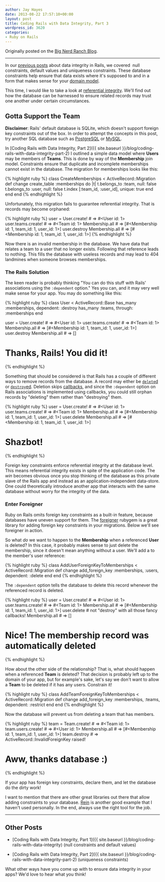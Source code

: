 ```yaml
---
author: Jay Hayes
date: 2013-08-22 17:57:10+00:00
layout: post
title: Coding Rails with Data Integrity, Part 3
wordpress_id: 3620
categories:
- Ruby on Rails
---
```


Originally posted on the [Big Nerd Ranch Blog](http://www.bignerdranch.com/blog/coding-rails-with-data-integrity-part-3).

---

In our [previous posts](http://bit.ly/1d5PKiS) about data integrity in Rails, we covered  null constraints, default values and uniqueness constraints. These database constraints help ensure that data exists where it's supposed to and in a form that makes sense for your [domain model](http://en.wikipedia.org/wiki/Domain_model).

This time, I would like to take a look at [referential integrity](http://en.wikipedia.org/wiki/Referential_integrity). We'll find out how the database can be harnessed to ensure related records may trust one another under certain circumstances.


## Gotta Support the Team


**Disclaimer**: Rails' default database is SQLite, which doesn't support foreign key constraints out of the box. In order to attempt the concepts in this post, try another SQL database such as [PostgreSQL](http://www.postgresql.com) or [MySQL](http://www.mysql.com).

In [Coding Rails with Data Integrity, Part 2]({{ site.baseurl }}/blog/coding-rails-with-data-integrity-part-2) I outlined a simple data model where **Users** may be members of **Teams**. This is done by way of the **Membership** join model. Constraints ensure that duplicate and incomplete memberships cannot exist in the database. The migration for memberships looks like this:

{% highlight ruby %}
class CreateMemberships < ActiveRecord::Migration
  def change
    create_table :memberships do |t|
      t.belongs_to :team, null: false
      t.belongs_to :user, null: false
      t.index [:team_id, :user_id], unique: true
    end
  end
end
{% endhighlight %}


Unfortunately, this migration fails to guarantee referential integrity. That is records may become orphaned:

{% highlight ruby %}
user = User.create!  # => #<User id: 1>
user.teams.create!   # => #<Team id: 1>
Membership.all       # => [#<Membership id: 1, team_id: 1, user_id: 1>]
user.destroy
Membership.all       # => [#<Membership id: 1, team_id: 1, user_id: 1>]
{% endhighlight %}


Now there is an invalid membership in the database. We have data that relates a team to a user that no longer exists. Following that reference leads to nothing. This fills the database with useless records and may lead to 404 landmines when someone browses memberships.


### The Rails Solution


The keen reader is probably thinking "You can do this stuff with Rails' associations using the `:dependent` option." Yes you can, and it may very well make sense for your app. You may do something like this:

{% highlight ruby %}
class User < ActiveRecord::Base
  has_many :memberships, dependent: :destroy
  has_many :teams, through: :memberships
end

user = User.create!  # => #<User id: 1>
user.teams.create!   # => #<Team id: 1>
Membership.all       # => [#<Membership id: 1, team_id: 1, user_id: 1>]
user.destroy
Membership.all       # => []
# Thanks, Rails! You did it!
{% endhighlight %}


Something that should be considered is that Rails has a couple of different ways to remove records from the database. A record may either be [`delete`d](http://api.rubyonrails.org/classes/ActiveRecord/Persistence.html#method-i-delete) or [`destroy`ed](http://api.rubyonrails.org/classes/ActiveRecord/Persistence.html#method-i-destroy). Deletion skips [callbacks](http://api.rubyonrails.org/classes/ActiveRecord/Callbacks.html), and since the `:dependent` option on Rails associations is implemented using callbacks, you could still orphan records by "deleting" them rather than "destroying" them.

{% highlight ruby %}
user = User.create!  # => #<User id: 1>
user.teams.create!   # => #<Team id: 1>
Membership.all       # => [#<Membership id: 1, team_id: 1, user_id: 1>]
user.delete
Membership.all       # => [#<Membership id: 1, team_id: 1, user_id: 1>]
# Shazbot!
{% endhighlight %}


Foreign key constraints enforce referential integrity at the database level. This means referential integrity exists in spite of the application code. The _win_ becomes obvious once you stop thinking of the database as this private slave of the Rails app and instead as an application-independent data-store. One could theoretically introduce another app that interacts with the same database without worry for the integrity of the data.


### Enter Foreigner


Ruby on Rails omits foreign key constraints as a built-in feature, because databases have uneven support for them. The [foreigner](https://github.com/matthuhiggins/foreigner) rubygem is a great library for adding foreign key constraints in your migrations. Below we'll see foreigner in action.

So what _do_ we want to happen to the **Membership** when a referenced **User** is deleted? In this case, it probably makes sense to just delete the membership, since it doesn't mean anything without a user. We'll add a to the member's user reference:

{% highlight ruby %}
class AddUserForeignKeyToMemberships < ActiveRecord::Migration
  def change
    add_foreign_key :memberships, :users, dependent: :delete
  end
end
{% endhighlight %}


The `:dependent` option tells the database to delete this record whenever the referenced record is deleted.

{% highlight ruby %}
user = User.create!  # => #<User id: 1>
user.teams.create!   # => #<Team id: 1>
Membership.all       # => [#<Membership id: 1, team_id: 1, user_id: 1>]
user.delete          # not "destroy" with all those fancy callbacks!
Membership.all       # => []
# Nice! The membership record was automatically deleted
{% endhighlight %}


How about the other side of the relationship? That is, what should happen when a referenced **Team** is deleted? That decision is probably left up to the domain of your app, but for example's sake, let's say we don't want to allow a **Team** to be deleted if it has any users. Constrain it!

{% highlight ruby %}
class AddTeamForeignKeyToMemberships < ActiveRecord::Migration
  def change
    add_foreign_key :memberships, :teams, dependent: :restrict
  end
end
{% endhighlight %}


Now the database will prevent us from deleting a team that has members.

{% highlight ruby %}
team = Team.create!  # => #<Team id: 1>
team.users.create!   # => #<User id: 1>
Membership.all       # => [#<Membership id: 1, team_id: 1, user_id: 1>]
team.destroy         # => ActiveRecord::InvalidForeignKey raised!
# Aww, thanks database :)
{% endhighlight %}


If your app has foreign key constraints, declare them, and let the database do the dirty work!

I want to mention that there are other great libraries out there that allow adding constraints to your database. [Rein](https://github.com/nullobject/rein) is another good example that I haven't used personally. In the end, always use the right tool for the job.



* * *





## Other Posts





	
  * [Coding Rails with Data Integrity, Part 1]({{ site.baseurl }}/blog/coding-rails-with-data-integrity) (null constraints and default values)

	
  * [Coding Rails with Data Integrity, Part 2]({{ site.baseurl }}/blog/coding-rails-with-data-integrity-part-2) (uniqueness constraints)


What other ways have you come up with to ensure data integrity in your apps? We'd love to hear what you think!
